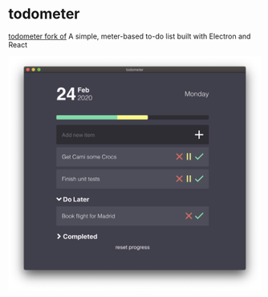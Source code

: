 # todometer

[todometer fork of](https://github.com/cassidoo/todometer.git) A simple, meter-based to-do list built with Electron and React

![todometer](assets/screenshot.png)
